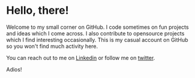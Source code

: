 # Hello, there!

Welcome to my small corner on GitHub. I code sometimes on fun projects and ideas which I come across. I also contribute to opensource projects which I find interesting occasionally. This is my casual account on GitHub so you won't find much activity here.

You can reach out to me on [Linkedin](https://www.linkedin.com/in/devnitish) or follow me on [twitter](https://twitter.com/__nitis__).

Adios!
